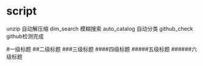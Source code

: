 # script
unzip 自动解压缩
dim_search 模糊搜索
auto_catalog 自动分类
github_check github检测完成


#一级标题
##二级标题
###三级标题
####四级标题
#####五级标题
######六级标题